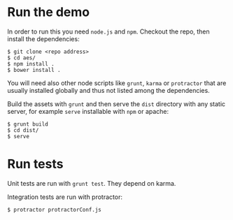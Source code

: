 # Run the demo

In order to run this you need `node.js` and `npm`. Checkout the repo,
then install the dependencies:

    $ git clone <repo address>
    $ cd aes/
    $ npm install .
    $ bower install .

You will need also other node scripts like `grunt`, `karma` or
`protractor` that are usually installed globally and thus not listed
among the dependencies.

Build the assets with `grunt` and then serve the `dist` directory with
any static server, for example `serve` installable with `npm` or
apache:

    $ grunt build
    $ cd dist/
    $ serve

# Run tests

Unit tests are run with `grunt test`. They depend on karma.

Integration tests are run with protractor:

    $ protractor protractorConf.js
